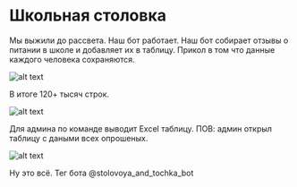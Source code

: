 # Школьная столовка

Мы выжили до рассвета. Наш бот работает. Наш бот собирает отзывы о питании в школе и добавляет их в таблицу. Прикол в том что данные каждого человека сохраняются.

![alt text](https://web.telegram.org/15492ede-e921-4c04-8d60-7ca9cc7360cf "Logo Title text 1")

В итоге 120+ тысяч строк.

![alt text](https://web.telegram.org/89cd57d0-8923-47d6-b2ac-6d7adf41e444 "Logo Title text 2")

Для админа по команде выводит Excel таблицу.
ПОВ: админ открыл таблицу с даными всех опрошеных.

![alt text](https://media.discordapp.net/attachments/531111121936187444/1029050077420994620/SHTO.gif "Logo Title text 3")

Ну это всё. Тег бота @stolovoya_and_tochka_bot
